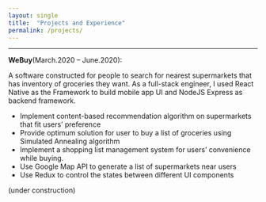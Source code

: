 ```yaml
---
layout: single
title:  "Projects and Experience"
permalink: /projects/
---
```


---
**WeBuy**(March.2020 – June.2020):

A software constructed for people to search for nearest supermarkets that has inventory of groceries they want. As a full-stack engineer, I used React Native as the Framework to build mobile app UI and NodeJS Express as backend framework.

- Implement content-based recommendation algorithm on supermarkets that fit users’ preference
- Provide optimum solution for user to buy a list of groceries using Simulated Annealing algorithm
- Implement a shopping list management system for users’ convenience while buying.
- Use Google Map API to generate a list of supermarkets near users
- Use Redux to control the states between different UI components

(under construction)
